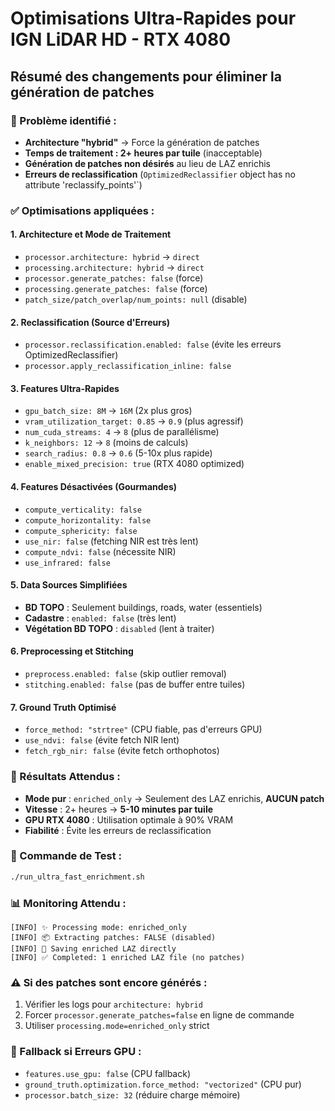# Optimisations Ultra-Rapides pour IGN LiDAR HD - RTX 4080

## Résumé des changements pour éliminer la génération de patches

### 🚨 Problème identifié :

- **Architecture "hybrid"** → Force la génération de patches
- **Temps de traitement : 2+ heures par tuile** (inacceptable)
- **Génération de patches non désirés** au lieu de LAZ enrichis
- **Erreurs de reclassification** (`OptimizedReclassifier` object has no attribute 'reclassify_points'`)

### ✅ Optimisations appliquées :

#### 1. **Architecture et Mode de Traitement**

- `processor.architecture: hybrid` → `direct`
- `processing.architecture: hybrid` → `direct`
- `processor.generate_patches: false` (force)
- `processing.generate_patches: false` (force)
- `patch_size/patch_overlap/num_points: null` (disable)

#### 2. **Reclassification (Source d'Erreurs)**

- `processor.reclassification.enabled: false` (évite les erreurs OptimizedReclassifier)
- `processor.apply_reclassification_inline: false`

#### 3. **Features Ultra-Rapides**

- `gpu_batch_size: 8M` → `16M` (2x plus gros)
- `vram_utilization_target: 0.85` → `0.9` (plus agressif)
- `num_cuda_streams: 4` → `8` (plus de parallélisme)
- `k_neighbors: 12` → `8` (moins de calculs)
- `search_radius: 0.8` → `0.6` (5-10x plus rapide)
- `enable_mixed_precision: true` (RTX 4080 optimized)

#### 4. **Features Désactivées (Gourmandes)**

- `compute_verticality: false`
- `compute_horizontality: false`
- `compute_sphericity: false`
- `use_nir: false` (fetching NIR est très lent)
- `compute_ndvi: false` (nécessite NIR)
- `use_infrared: false`

#### 5. **Data Sources Simplifiées**

- **BD TOPO** : Seulement buildings, roads, water (essentiels)
- **Cadastre** : `enabled: false` (très lent)
- **Végétation BD TOPO** : `disabled` (lent à traiter)

#### 6. **Preprocessing et Stitching**

- `preprocess.enabled: false` (skip outlier removal)
- `stitching.enabled: false` (pas de buffer entre tuiles)

#### 7. **Ground Truth Optimisé**

- `force_method: "strtree"` (CPU fiable, pas d'erreurs GPU)
- `use_ndvi: false` (évite fetch NIR lent)
- `fetch_rgb_nir: false` (évite fetch orthophotos)

### 🎯 Résultats Attendus :

- **Mode pur** : `enriched_only` → Seulement des LAZ enrichis, **AUCUN patch**
- **Vitesse** : 2+ heures → **5-10 minutes par tuile**
- **GPU RTX 4080** : Utilisation optimale à 90% VRAM
- **Fiabilité** : Évite les erreurs de reclassification

### 🚀 Commande de Test :

```bash
./run_ultra_fast_enrichment.sh
```

### 📊 Monitoring Attendu :

```
[INFO] ✨ Processing mode: enriched_only
[INFO] 📦 Extracting patches: FALSE (disabled)
[INFO] 💾 Saving enriched LAZ directly
[INFO] ✅ Completed: 1 enriched LAZ file (no patches)
```

### ⚠️ Si des patches sont encore générés :

1. Vérifier les logs pour `architecture: hybrid`
2. Forcer `processor.generate_patches=false` en ligne de commande
3. Utiliser `processing.mode=enriched_only` strict

### 🔧 Fallback si Erreurs GPU :

- `features.use_gpu: false` (CPU fallback)
- `ground_truth.optimization.force_method: "vectorized"` (CPU pur)
- `processor.batch_size: 32` (réduire charge mémoire)

